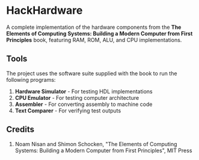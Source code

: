 # HackHardware

A complete implementation of the hardware components from the **The Elements of Computing Systems: Building a Modern Computer from First Principles** book, featuring RAM, ROM, ALU, and CPU implementations.

## Tools

The project uses the software suite supplied with the book to run the following programs:
1. **Hardware Simulator** - For testing HDL implementations
2. **CPU Emulator** - For testing computer architecture
3. **Assembler** - For converting assembly to machine code
4. **Text Comparer** - For verifying test outputs

## Credits
1. Noam Nisan and Shimon Schocken, "The Elements of Computing Systems: Building a Modern Computer from First Principles", MIT Press
